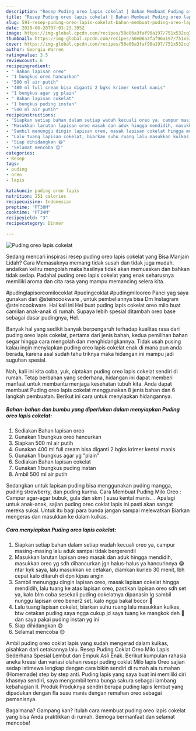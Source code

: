 ```yaml
---
description: "Resep Puding oreo lapis cokelat | Bahan Membuat Puding oreo lapis cokelat Yang Menggugah Selera"
title: "Resep Puding oreo lapis cokelat | Bahan Membuat Puding oreo lapis cokelat Yang Menggugah Selera"
slug: 591-resep-puding-oreo-lapis-cokelat-bahan-membuat-puding-oreo-lapis-cokelat-yang-menggugah-selera
date: 2020-06-28T07:03:23.395Z
image: https://img-global.cpcdn.com/recipes/50e06a3faf96a197/751x532cq70/puding-oreo-lapis-cokelat-foto-resep-utama.jpg
thumbnail: https://img-global.cpcdn.com/recipes/50e06a3faf96a197/751x532cq70/puding-oreo-lapis-cokelat-foto-resep-utama.jpg
cover: https://img-global.cpcdn.com/recipes/50e06a3faf96a197/751x532cq70/puding-oreo-lapis-cokelat-foto-resep-utama.jpg
author: Georgia Warren
ratingvalue: 3.5
reviewcount: 6
recipeingredient:
- " Bahan lapisan oreo"
- "1 bungkus oreo hancurkan"
- "500 ml air putih"
- "400 ml full cream bisa diganti 2 bgks krimer kental manis"
- "1 bungkus agar yg plain"
- " Bahan lapisan cokelat"
- "1 bungkus puding instan"
- "500 ml air putih"
recipeinstructions:
- "Siapkan setiap bahan dalam setiap wadah kecuali oreo ya, campur masing-masing lalu aduk sampai tidak bergerendil"
- "Masukkan larutan lapisan oreo masak dan aduk hingga mendidih, masukkan oreo yg sdh dihancurkan jgn halus-halus ya hancurinnya 😂 ntar kyk saya, lalu masukkan ke cetakan, diamkan kurleb 30 menit, lbh cepat kalo ditaruh di dpn kipas angin"
- "Sambil menunggu dingin lapisan oreo, masak lapisan cokelat hingga mendidih, lalu tuang ke atas lapisan oreo, pastikan lapisan oreo sdh set ya, kalo blm coba sesekali puding cokelatnya dipanasin lg sambil nunggu lapisan oreo bener2 set, kalo ngga bakal bocor 🙂"
- "Lalu tuang lapisan cokelat, biarkan suhu ruang lalu masukkan kulkas, btw cetakan puding saya ngga cukup jd saya tuang ke mangkok deh 🙂 dan saya pakai puding instan yg ini"
- "Siap dihidangkan 😄"
- "Selamat mencoba 😊"
categories:
- Resep
tags:
- puding
- oreo
- lapis

katakunci: puding oreo lapis 
nutrition: 251 calories
recipecuisine: Indonesian
preptime: "PT38M"
cooktime: "PT34M"
recipeyield: "3"
recipecategory: Dinner

---
```



![Puding oreo lapis cokelat](https://img-global.cpcdn.com/recipes/50e06a3faf96a197/751x532cq70/puding-oreo-lapis-cokelat-foto-resep-utama.jpg)

Sedang mencari inspirasi resep puding oreo lapis cokelat yang Bisa Manjain Lidah? Cara Memasaknya memang tidak susah dan tidak juga mudah. andaikan keliru mengolah maka hasilnya tidak akan memuaskan dan bahkan tidak sedap. Padahal puding oreo lapis cokelat yang enak seharusnya memiliki aroma dan cita rasa yang mampu memancing selera kita.

#pudinglapisoreomilocoklat #pudingcoklat #pudingmilooreo Panci yag saya gunakan dari @steincookware , untuk pembeliannya bisa Dm Instagram @steincookware. Hai kali ini Hel buat puding lapis cokelat oreo milo buat camilan anak-anak di rumah. Supaya lebih spesial ditambah oreo base sebagai dasar pudingnya, Hel.

Banyak hal yang sedikit banyak berpengaruh terhadap kualitas rasa dari puding oreo lapis cokelat, pertama dari jenis bahan, kedua pemilihan bahan segar hingga cara mengolah dan menghidangkannya. Tidak usah pusing kalau ingin menyiapkan puding oreo lapis cokelat enak di mana pun anda berada, karena asal sudah tahu triknya maka hidangan ini mampu jadi suguhan spesial.


Nah, kali ini kita coba, yuk, ciptakan puding oreo lapis cokelat sendiri di rumah. Tetap berbahan yang sederhana, hidangan ini dapat memberi manfaat untuk membantu menjaga kesehatan tubuh kita. Anda dapat membuat Puding oreo lapis cokelat menggunakan 8 jenis bahan dan 6 langkah pembuatan. Berikut ini cara untuk menyiapkan hidangannya.

<!--inarticleads1-->

##### Bahan-bahan dan bumbu yang diperlukan dalam menyiapkan Puding oreo lapis cokelat:

1. Sediakan  Bahan lapisan oreo
1. Gunakan 1 bungkus oreo hancurkan
1. Siapkan 500 ml air putih
1. Gunakan 400 ml full cream bisa diganti 2 bgks krimer kental manis
1. Gunakan 1 bungkus agar yg &#34;plain&#34;
1. Sediakan  Bahan lapisan cokelat
1. Gunakan 1 bungkus puding instan
1. Ambil 500 ml air putih


Sedangkan untuk lapisan puding bisa menggunakan puding mangga, puding strowberry, dan puding kurma. Cara Membuat Puding Milo Oreo : Campur agar-agar bubuk, gula dan skm ( susu kental manis.. . Apalagi untuk anak-anak, sajian puding oreo coklat lapis ini pasti akan sangat mereka sukai. Untuk itu bagi para bunda jangan sampai melewatkan Biarkan mengeras dan masukkan ke dalam kulkas. 

<!--inarticleads2-->

##### Cara menyiapkan Puding oreo lapis cokelat:

1. Siapkan setiap bahan dalam setiap wadah kecuali oreo ya, campur masing-masing lalu aduk sampai tidak bergerendil
1. Masukkan larutan lapisan oreo masak dan aduk hingga mendidih, masukkan oreo yg sdh dihancurkan jgn halus-halus ya hancurinnya 😂 ntar kyk saya, lalu masukkan ke cetakan, diamkan kurleb 30 menit, lbh cepat kalo ditaruh di dpn kipas angin
1. Sambil menunggu dingin lapisan oreo, masak lapisan cokelat hingga mendidih, lalu tuang ke atas lapisan oreo, pastikan lapisan oreo sdh set ya, kalo blm coba sesekali puding cokelatnya dipanasin lg sambil nunggu lapisan oreo bener2 set, kalo ngga bakal bocor 🙂
1. Lalu tuang lapisan cokelat, biarkan suhu ruang lalu masukkan kulkas, btw cetakan puding saya ngga cukup jd saya tuang ke mangkok deh 🙂 dan saya pakai puding instan yg ini
1. Siap dihidangkan 😄
1. Selamat mencoba 😊


Ambil puding oreo coklat lapis yang sudah mengerad dalam kulkas, pisahkan dari cetakannya lalu. Resep Puding Coklat Oreo Milo Lapis Sederhana Spesial Lembut dan Empuk Asli Enak. Berikut kumpulan rahasia aneka kreasi dan variasi olahan resepi puding coklat Milo lapis Oreo sajian sedap istimewa lengkap dengan cara bikin sendiri di rumah ala rumahan (Homemade) step by step anti. Puding lapis yang saya buat ini memiliki ciri khasnya sendiri, saya mengambil tema bunga sakura sebagai lambang kebahagian II. Produk Produknya sendiri berupa puding lapis lembut yang dipadukan dengan fla susu manis dengan remahan oreo sebagai pemanisnya. 

Bagaimana? Gampang kan? Itulah cara membuat puding oreo lapis cokelat yang bisa Anda praktikkan di rumah. Semoga bermanfaat dan selamat mencoba!
